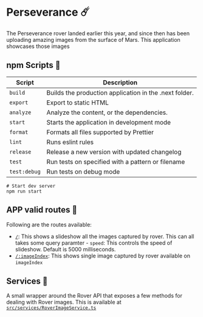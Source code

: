 # Perseverance ☄️
The Perseverance rover landed earlier this year, and since then has been uploading amazing images from the surface of Mars. This application showcases those images
## npm Scripts 📃

| Script                | Description                                                                         |
|-----------------------|-------------------------------------------------------------------------------------|
| `build`               | Builds the production application in the .next folder.                              |
| `export`              | Export to static HTML                                                               |
| `analyze`             | Analyze the content, or the dependencies.                                           |
| `start`               | Starts the application in development mode                                          |
| `format`              | Formats all files supported by Prettier                                             |
| `lint`                | Runs eslint rules                                                                   |
| `release`             | Release a new version with updated changelog                                        |
| `test`                | Run tests on specified with a pattern or filename                                   |
| `test:debug`          | Run tests on debug mode                                                             |
 
 ```shell
# Start dev server
npm run start
```

## APP valid routes 🚏
Following are the routes available:
- [`/`](https://github.com/imshubhamsingh/perseverance/blob/main/src/pages/index.tsx): This shows a slideshow all the images captured by rover. This can all takes some query paramter
        - `speed`: This controls the speed of slideshow. Default is 5000 milliseconds.
- [`/:imageIndex`](https://github.com/imshubhamsingh/perseverance/blob/main/src/pages/%5BimageIdx%5D.tsx): This shows single image captured by rover available on `imageIndex`


## Services 🚚
A small wrapper around the Rover API that exposes a few methods for dealing with Rover images.
This is available at [`src/services/RoverImageService.ts`](https://github.com/imshubhamsingh/perseverance/blob/main/src/services/RoverImageService.ts)
